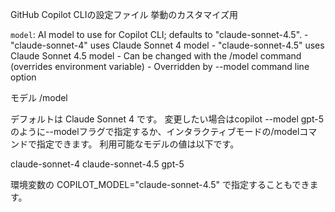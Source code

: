 GitHub Copilot CLIの設定ファイル
挙動のカスタマイズ用

  `model`: AI model to use for Copilot CLI; defaults to "claude-sonnet-4.5".
    - "claude-sonnet-4" uses Claude Sonnet 4 model
    - "claude-sonnet-4.5" uses Claude Sonnet 4.5 model
    - Can be changed with the /model command (overrides environment variable)
    - Overridden by --model command line option

モデル
/model

デフォルトは Claude Sonnet 4 です。
変更したい場合はcopilot --model gpt-5のように--modelフラグで指定するか、インタラクティブモードの/modelコマンドで指定できます。
利用可能なモデルの値は以下です。

claude-sonnet-4
claude-sonnet-4.5
gpt-5

環境変数の
COPILOT_MODEL="claude-sonnet-4.5"
で指定することもできます。
